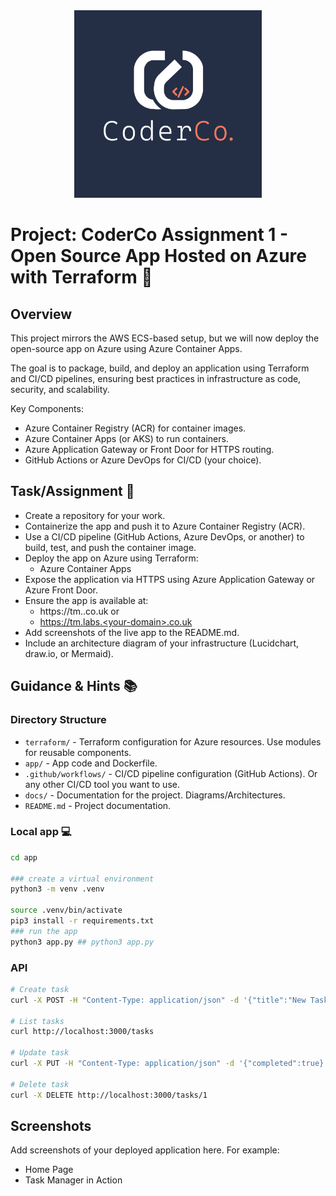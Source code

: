 <div align="center">
    <img src="./app/static/images/coderco_logo.jpeg" alt="CoderCo" width="300"/>
</div>

# Project: CoderCo Assignment 1 - Open Source App Hosted on Azure with Terraform 🚀

## Overview

This project mirrors the AWS ECS-based setup, but we will now deploy the open-source app on Azure using Azure Container Apps. 

The goal is to package, build, and deploy an application using Terraform and CI/CD pipelines, ensuring best practices in infrastructure as code, security, and scalability.

Key Components:
- Azure Container Registry (ACR) for container images.
- Azure Container Apps (or AKS) to run containers.
- Azure Application Gateway or Front Door for HTTPS routing.
- GitHub Actions or Azure DevOps for CI/CD (your choice).

## Task/Assignment 📝

- Create a repository for your work.
- Containerize the app and push it to Azure Container Registry (ACR).
- Use a CI/CD pipeline (GitHub Actions, Azure DevOps, or another) to build, test, and push the container image.
- Deploy the app on Azure using Terraform:
  - Azure Container Apps
- Expose the application via HTTPS using Azure Application Gateway or Azure Front Door.
- Ensure the app is available at:
  - https://tm.<your-domain>.co.uk or
  - https://tm.labs.<your-domain>.co.uk
- Add screenshots of the live app to the README.md.
- Include an architecture diagram of your infrastructure (Lucidchart, draw.io, or Mermaid).

## Guidance & Hints 📚

### Directory Structure

- `terraform/` - Terraform configuration for Azure resources. Use modules for reusable components.
- `app/` -  App code and Dockerfile.
- `.github/workflows/` - CI/CD pipeline configuration (GitHub Actions). Or any other CI/CD tool you want to use.
- `docs/` - Documentation for the project. Diagrams/Architectures.
- `README.md` - Project documentation.

### Local app 💻

```bash
cd app

### create a virtual environment
python3 -m venv .venv

source .venv/bin/activate
pip3 install -r requirements.txt
### run the app
python3 app.py ## python3 app.py
```

### API

```bash
# Create task
curl -X POST -H "Content-Type: application/json" -d '{"title":"New Task"}' http://localhost:3000/tasks

# List tasks
curl http://localhost:3000/tasks

# Update task
curl -X PUT -H "Content-Type: application/json" -d '{"completed":true}' http://localhost:3000/tasks/1

# Delete task
curl -X DELETE http://localhost:3000/tasks/1
```

## Screenshots

Add screenshots of your deployed application here. For example:

- Home Page
- Task Manager in Action
